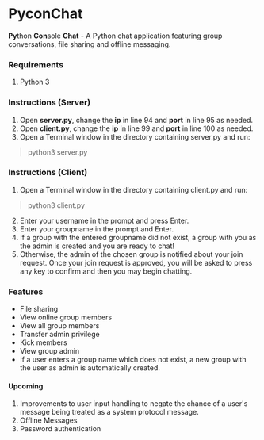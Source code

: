 # PyconChat 
**Py**thon **Con**sole **Chat** - A Python chat application featuring group conversations, file sharing and offline messaging.
### Requirements
1. Python 3
### Instructions (Server)
1. Open **server.py**, change the **ip** in line 94 and **port** in line 95 as needed.
2. Open **client.py**, change the **ip** in line 99 and **port** in line 100 as needed.
3. Open a Terminal window in the directory containing server.py and run:
> python3 server.py
### Instructions (Client)
1. Open a Terminal window in the directory containing client.py and run:
> python3 client.py
2. Enter your username in the prompt and press Enter.
3. Enter your groupname in the prompt and Enter.
4. If a group with the entered groupname did not exist, a group with you as the admin is created and you are ready to chat!
5. Otherwise, the admin of the chosen group is notified about your join request. Once your join request is approved, you will be asked to press any key to confirm and then you may begin chatting.
### Features
- File sharing
- View online group members
- View all group members
- Transfer admin privilege
- Kick members
- View group admin
- If a user enters a group name which does not exist, a new group with the user as admin is automatically created.

#### Upcoming
1. Improvements to user input handling to negate the chance of a user's message being treated as a system protocol message.
2. Offline Messages
3. Password authentication
